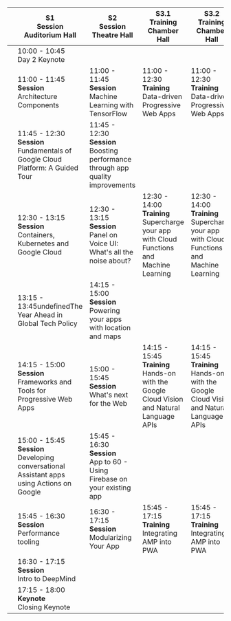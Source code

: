 |   | S1 <br/>**Session**<br/> Auditorium Hall                                                           | S2 <br/>**Session**<br/> Theatre Hall                                                   | S3.1 <br/>**Training**<br/> Chamber Hall                                                           | S3.2 <br/>**Training**<br/> Chamber Hall                                                           | Community lounge                       |
|---|--------------------------------------------------------------------------------------|---------------------------------------------------------------------------|--------------------------------------------------------------------------------------|--------------------------------------------------------------------------------------|----------------------------------------|
|   | 10:00 - 10:45<br>Day 2 Keynote                                                    |                                                                           |                                                                                      |                                                                                      |                                        |
|   | 11:00 - 11:45<br/>**Session**<br/>Architecture Components                                          | 11:00 - 11:45<br/>**Session**<br/>Machine Learning with TensorFlow                      | 11:00 - 12:30<br/>**Training**<br/>Data-driven Progressive Web Apps                                | 11:00 - 12:30<br/>**Training**<br/>Data-driven Progressive Web Apps                                | 10:45 - 11:30<br/>**Q&A**<br/> Community building Q&A |
|   | 11:45 - 12:30<br/>**Session**<br/>Fundamentals of Google Cloud Platform: A Guided Tour             | 11:45 - 12:30<br/>**Session**<br/>Boosting performance through app quality improvements |                                                                                      |                                                                                      |                                        |
|   | 12:30 - 13:15<br/>**Session**<br/>Containers, Kubernetes and Google Cloud                          | 12:30 - 13:15<br/>**Session**<br/>Panel on Voice UI: What's all the noise about?        | 12:30 - 14:00<br/>**Training**<br/>Supercharge your app with Cloud Functions and Machine Learning  | 12:30 - 14:00<br/>**Training**<br/>Supercharge your app with Cloud Functions and Machine Learning  |                                        |
|   | 13:15 - 13:45undefinedThe Year Ahead in Global Tech Policy                           | 14:15 - 15:00<br/>**Session**<br/>Powering your apps with location and maps             |                                                                                      |                                                                                      |                                        |
|   | 14:15 - 15:00<br/>**Session**<br/>Frameworks and Tools for Progressive Web Apps                    | 15:00 - 15:45<br/>**Session**<br/>What's next for the Web                               | 14:15 - 15:45<br/>**Training**<br/>Hands-on with the Google Cloud Vision and Natural Language APIs | 14:15 - 15:45<br/>**Training**<br/>Hands-on with the Google Cloud Vision and Natural Language APIs |                                        |
|   | 15:00 - 15:45<br/>**Session**<br/>Developing conversational Assistant apps using Actions on Google | 15:45 - 16:30<br/>**Session**<br/>App to 60 - Using Firebase on your existing app       |                                                                                      |                                                                                      |                                        |
|   | 15:45 - 16:30<br/>**Session**<br/>Performance tooling                                              | 16:30 - 17:15<br/>**Session**<br/>Modularizing Your App                                 | 15:45 - 17:15<br/>**Training**<br/>Integrating AMP into PWA                                        | 15:45 - 17:15<br/>**Training**<br/>Integrating AMP into PWA                                        |                                        |
|   | 16:30 - 17:15<br/>**Session**<br/>Intro to DeepMind                                                |                                                                           |                                                                                      |                                                                                      |                                        |
|   | 17:15 - 18:00<br/>**Keynote**<br/>Closing Keynote                                                  |                                                                           |                                                                                      |                                                                                      |                                        |

